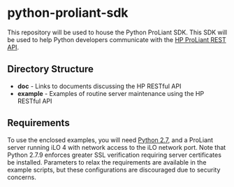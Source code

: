 # python-proliant-sdk
This repository will be used to house the Python ProLiant SDK.  This SDK will be used to help Python developers communicate with the [HP ProLiant REST API](http://hp.com/go/restfulapi).

## Directory Structure
- **doc**  -   Links to documents discussing the HP RESTful API
- **example**  -  Examples of routine server maintenance using the HP RESTful API

## Requirements
To use the enclosed examples, you will need [Python 2.7](https://www.python.org/downloads/), and a ProLiant server running iLO 4 with network access  to the iLO network port.  Note that Python 2.7.9 enforces greater SSL verification requiring server certificates be installed.  Parameters to relax the requirements are available in the example scripts, but these configurations are discouraged due to security concerns.
